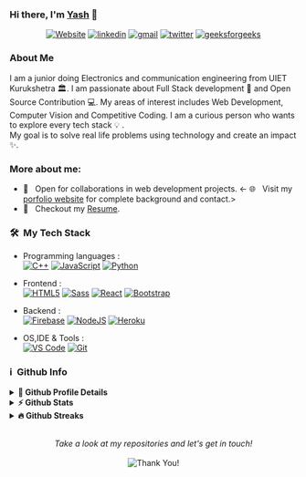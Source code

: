### Hi there, I'm [Yash](https://www.linkedin.com/in/yash-kumar-9b785b1a6/) 👋
<p align="center">
    <a href=""><img alt="Website" title="website" src="https://img.shields.io/badge/-Website-47CCCC?style=flat&logo=Google-Chrome&logoColor=white&link="/></a>
  <a href="https://www.linkedin.com/in/yash-kumar-9b785b1a6/"><img alt="linkedin" title="Linkedin" src="https://img.shields.io/badge/LinkedIn-0077B5?style=flat&logo=linkedin&logoColor=white&link=https://www.linkedin.com/in/yash-kumar-9b785b1a6/"/></a>
  <a href="mailto:yash38709@gmail.com"><img alt="gmail" title="gmail" src="https://img.shields.io/badge/Gmail-red?style=flat&logo=Gmail&logoColor=white&link=mailto:yash38709@gmail.com"/></a>
<a href="https://twitter.com/me_yash_"><img alt="twitter" title="twitter" src="https://img.shields.io/badge/-Twitter-1ca0f1?style=flat&labelColor=1ca0f1&logo=twitter&logoColor=white&link=https://twitter.com/me_yash_"/></a>
<a href="https://auth.geeksforgeeks.org/user/yash22154/practice/"><img alt="geeksforgeeks" title="geeksforgeeks" src="https://img.shields.io/badge/-geeksforgeeks-success?style=flat&logo=geeksforgeeks&logoColor=white"/></a>
</p>

<h3>About Me</h3>

I am a junior doing Electronics and communication engineering from UIET Kurukshetra :classical_building:. I am passionate about Full Stack development 🚀 and Open Source Contribution 💻. My areas of interest includes Web Development, Computer Vision and Competitive Coding.
I am a curious person who wants to explore every tech stack :bulb: .<br>
My goal is to solve real life problems using technology and create an impact :sparkles:.

### More about me:

- 🤝 &nbsp; Open for collaborations in web development projects.
<- 🌐 &nbsp; Visit my [porfolio website]() for complete background and contact.>
- 📝 &nbsp; Checkout my [Resume](https://drive.google.com/file/d/1ohMIfy4udWcfs8uyDZX2ADiU33J_VnXb/view?usp=sharing).

<h3> 🛠 &nbsp;My Tech Stack</h3>

- Programming languages : <br />
  [![C++](https://img.shields.io/badge/C%2B%2B-00599C?style=flat&logo=c%2B%2B&logoColor=white)](https://www.cplusplus.com/) 
  [![JavaScript](https://img.shields.io/badge/JavaScript-F7DF1E?style=flat&logo=javascript&logoColor=black)](https://developer.mozilla.org/en-US/docs/Web/JavaScript) 
  [![Python](https://img.shields.io/badge/Python-14354C?style=flat&logo=python&logoColor=white)](https://www.python.org)
- Frontend : <br />
  [![HTML5](https://img.shields.io/badge/HTML5-E34F26?style=flat&logo=html5&logoColor=white)](https://www.w3.org/html/) 
  [![Sass](https://img.shields.io/badge/Sass-CC6699?style=flat&logo=sass&logoColor=white)](https://sass-lang.com/)
  [![React](https://img.shields.io/badge/React-20232A?style=flat&logo=react&logoColor=61DAFB)](https://reactjs.org/) 
  [![Bootstrap](https://img.shields.io/badge/Bootstrap-563D7C?style=flat&logo=bootstrap&logoColor=white)](https://getbootstrap.com)
- Backend : <br />
  [![Firebase](https://img.shields.io/badge/-Firebase-2C2D72?style=flat&logo=firebase&logoColor=FFCA28)](https://firebase.google.com/) 
  [![NodeJS](https://img.shields.io/badge/Node.js-43853D?style=flat&logo=node.js&logoColor=white)](https://nodejs.org) 
  [![Heroku](https://img.shields.io/badge/Heroku-430098?style=flat&logo=heroku&logoColor=white)](https://heroku.com) 
  
- OS,IDE & Tools : <br />
  [![VS Code](http://img.shields.io/badge/-VS%20Code-5C2D91?style=flat&logo=visual-studio-code&logoColor=white)](https://code.visualstudio.com/) 
  [![Git](https://img.shields.io/badge/Git-F05032?style=flat&logo=git&logoColor=white)](https://git-scm.com/)

<h3>ℹ️ &nbsp;Github Info</h3>
<details>	
  <summary><b>🔎 Github Profile Details</b></summary>
<p align="center"><img height="180em" src="https://github-profile-summary-cards.vercel.app/api/cards/profile-details?username=yash2026&theme=github_dark" alt="yash2026" align = "center"/></p>
</details>
<details>	
  <summary><b>⚡ Github Stats</b></summary>
<p align="center"><img height="180em" src="https://github-readme-stats.vercel.app/api?username=yash2026&hide_border=true&count_private=true&show_icons=true&theme=radical" alt="yash2026" align = "center"/>
<img height="180em" src="https://github-readme-stats.vercel.app/api/top-langs?username=yash2026&show_icons=true&locale=en&layout=compact&hide_border=true&theme=radical" alt="yash2026" align = "center"/></p>
</details>
<details>
 <summary><b>🔥 Github Streaks</b></summary>
<p align="center"><img src="https://github-readme-streak-stats.herokuapp.com/?user=yash2026&theme=black-ice&hide_border=true&stroke=0000&background=0D1117&ring=e05397&fire=e05397&currStreakLabel=e05397" alt="yash2026" /></p>
</details>
<br>
 
<p align="center">
    <i>Take a look at my repositories and let's get in touch!</i><br><br>
   <img alt="Thank You!" title="Thank You" src="https://img.shields.io/badge/Thank-You-ff69b4.svg"/>
</p>
